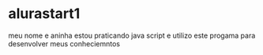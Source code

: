 # alurastart1
meu nome e aninha 
estou praticando java script
e utilizo este progama para desenvolver meus conheciemntos
